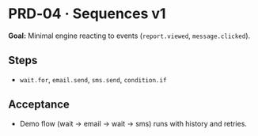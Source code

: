 # PRD‑04 · Sequences v1

**Goal:** Minimal engine reacting to events (`report.viewed`, `message.clicked`).

## Steps
- `wait.for`, `email.send`, `sms.send`, `condition.if`

## Acceptance
- Demo flow (wait → email → wait → sms) runs with history and retries.
